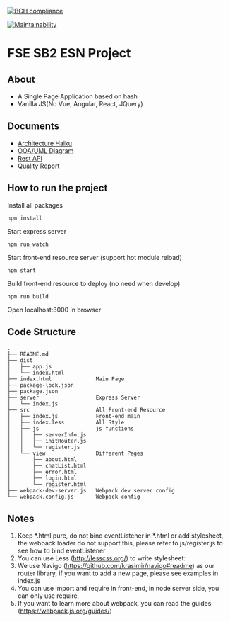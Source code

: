 [![BCH compliance](https://bettercodehub.com/edge/badge/cmusv-fse/f19-ESN-SB2?branch=master&token=ec3c9a3d44156002dd5e4debeec0dbbf05bebdbb)](https://bettercodehub.com/)

[![Maintainability](https://api.codeclimate.com/v1/badges/dac6b348ac82979bd235/maintainability)](https://codeclimate.com/repos/5d9be414914c0a01790082c9/maintainability)

# FSE SB2 ESN Project
## About
* A Single Page Application based on hash
* Vanilla JS(No Vue, Angular, React, JQuery)

## Documents
* [Architecture Haiku](https://drive.google.com/open?id=1XvmNesWl7x0G3_e_yFWfrFfvacbbHwhM)
* [OOA/UML Diagram](https://drive.google.com/drive/folders/1JonuDBP1Gf3wSTkMVeVivOKOA34FsPI0?usp=sharing)
* [Rest API](https://documenter.getpostman.com/view/3161844/SVn2PbnT?version=latest) 
* [Quality Report](https://docs.google.com/spreadsheets/d/10x1RHufcKx3DV2VFiztSRqnD0doYwRJ4EzPV5T2iI8Q/edit?usp=sharing)

## How to run the project
Install all packages
```
npm install
```
Start express server
```
npm run watch
```
Start front-end resource server (support hot module reload)
```
npm start
```
Build front-end resource to deploy (no need when develop)
```
npm run build
```
Open localhost:3000 in browser

## Code Structure
```
.
├── README.md
├── dist
│   ├── app.js
│   └── index.html
├── index.html              Main Page
├── package-lock.json
├── package.json
├── server                  Express Server
│   └── index.js
├── src                     All Front-end Resource
│   ├── index.js            Front-end main 
│   ├── index.less          All Style
│   ├── js                  js functions
│   │   ├── serverInfo.js
│   │   ├── initRouter.js
│   │   └── register.js
│   └── view                Different Pages
│       ├── about.html
│       ├── chatList.html
│       ├── error.html
│       ├── login.html
│       └── register.html
├── webpack-dev-server.js   Webpack dev server config
└── webpack.config.js       Webpack config
```

## Notes
1. Keep *.html pure, do not bind eventListener in *.html or add stylesheet, the webpack loader do not support this, please refer to js/register.js to see how to bind eventListener
2. You can use Less (http://lesscss.org/) to write stylesheet:
3. We use Navigo (https://github.com/krasimir/navigo#readme) as our router library, if you want to add a new page, please see examples in index.js
4. You can use import and require in front-end, in node server side, you can only use require.
5. If you want to learn more about webpack, you can read the guides (https://webpack.js.org/guides/)
